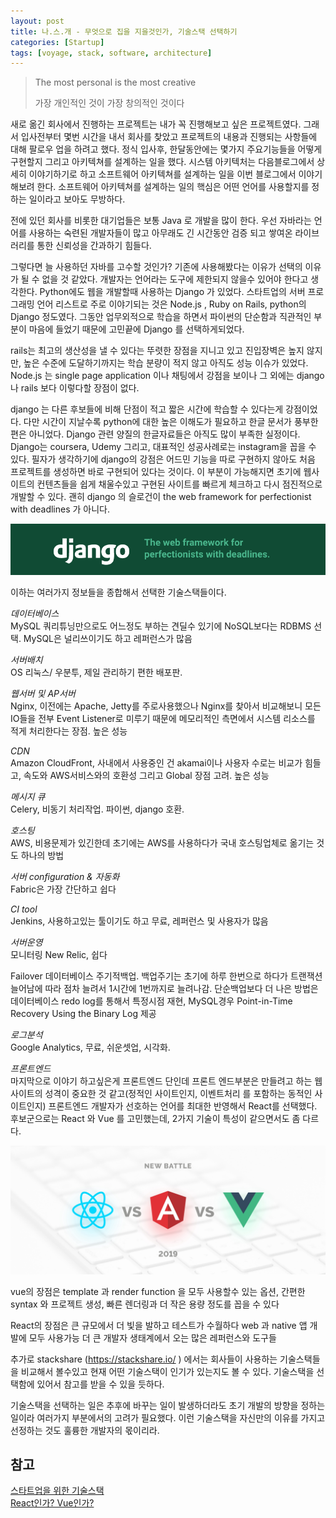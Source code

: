 ```yaml
---
layout: post
title: 나.스.개 - 무엇으로 집을 지을것인가, 기술스택 선택하기
categories: [Startup]
tags: [voyage, stack, software, architecture]
---
```


> The most personal is the most creative
>
> 가장 개인적인 것이 가장 창의적인 것이다


새로 옮긴 회사에서 진행하는 프로젝트는 내가 꼭 진행해보고 싶은 프로젝트였다. 그래서 입사전부터 몇번 시간을 내서 회사를 찾았고 프로젝트의 내용과 진행되는 사항들에 대해 팔로우 업을 하려고 했다. 정식 입사후, 한달동안에는 몇가지 주요기능들을 어떻게 구현할지 그리고 아키텍쳐를 설계하는 일을 했다. 시스템 아키텍처는 다음블로그에서 상세히 이야기하기로 하고 소프트웨어 아키텍쳐를 설계하는 일을 이번 블로그에서 이야기해보려 한다. 소프트웨어 아키텍쳐를 설계하는 일의 핵심은 어떤 언어를 사용할지를 정하는 일이라고 보아도 무방하다.

전에 있던 회사를 비롯한 대기업들은 보통 Java 로 개발을 많이 한다.
우선 자바라는 언어를 사용하는 숙련된 개발자들이 많고 아무래도 긴 시간동안 검증 되고 쌓여온 라이브러리를 통한 신뢰성을 간과하기 힘들다.

그렇다면 늘 사용하던 자바를 고수할 것인가?  기존에 사용해봤다는 이유가 선택의 이유가 될 수 없을 것 같았다. 개발자는 언어라는 도구에 제한되지 않을수 있어야 한다고 생각한다. 
Python에도 웹을 개발할때 사용하는 Django 가 있었다.  스타트업의  서버 프로그래밍 언어 리스트로 주로 이야기되는 것은 Node.js , Ruby on Rails, python의 Django 정도였다. 그동안 업무외적으로 학습을 하면서 파이썬의 단순함과 직관적인 부분이 마음에 들었기 때문에 고민끝에 Django 를 선택하게되었다.

rails는 최고의 생산성을 낼 수 있다는  뚜렷한 장점을 지니고 있고  진입장벽은 높지 않지만,  높은 수준에 도달하기까지는  학습 분량이 적지 않고  아직도 성능 이슈가 있었다. Node.js 는 single page application 이나 채팅에서 강점을 보이나 그 외에는 django 나 rails 보다 이렇다할 장점이 없다.

django 는 다른 후보들에 비해 단점이 적고 짧은 시간에 학습할 수 있다는게 강점이었다. 다만 시간이 지날수록 python에 대한 높은 이해도가 필요하고 한글 문서가 풍부한편은 아니었다. Django 관련 양질의 한글자료들은 아직도 많이 부족한 실정이다.  Django는 coursera, Udemy 그리고, 대표적인 성공사례로는 instagram을 꼽을 수 있다. 필자가 생각하기에 django의 강점은 어드민 기능을 따로 구현하지 않아도 처음 프로젝트를 생성하면 바로 구현되어 있다는 것이다. 이 부분이 가능해지면 초기에 웹사이트의 컨텐츠들을 쉽게 채울수있고 구현된 사이트를 빠르게 체크하고 다시 점진적으로 개발할 수 있다. 괜히 django 의 슬로건이  the web framework for perfectionist  with deadlines 가 아니다.

![django](../images/django.png)

이하는 여러가지 정보들을 종합해서 선택한 기술스택들이다.

*데이터베이스*<br>
MySQL
쿼리튜닝만으로도 어느정도 부하는 견딜수 있기에 NoSQL보다는 RDBMS 선택. MySQL은 널리쓰이기도 하고 레퍼런스가 많음

*서버배치*<br>
OS
리눅스/ 우분투, 제일 관리하기 편한 배포판.

*웹서버 및 AP서버*<br>
Nginx, 이전에는 Apache, Jetty를 주로사용했으나 Nginx를 찾아서 비교해보니 모든 IO들을 전부 Event Listener로 미루기 때문에 메모리적인 측면에서 시스템 리소스를 적게 처리한다는 장점. 높은 성능

*CDN*<br>
Amazon CloudFront, 사내에서 사용중인 건 akamai이나 사용자 수로는 비교가 힘들고, 속도와 AWS서비스와의 호환성 그리고 Global 장점 고려. 높은 성능

*메시지 큐*<br>
Celery, 비동기 처리작업. 파이썬, django 호환.

*호스팅*<br>
AWS, 비용문제가 있긴한데 초기에는 AWS를 사용하다가 국내 호스팅업체로 옮기는 것도 하나의 방법

*서버 configuration & 자동화*<br>
Fabric은 가장 간단하고 쉽다

*CI tool*<br>
Jenkins, 사용하고있는 툴이기도 하고 무료, 레퍼런스 및 사용자가 많음

*서버운영*<br>
모니터링
New Relic, 쉽다

Failover
데이터베이스 주기적백업. 백업주기는 초기에 하루 한번으로 하다가 트랜잭션 늘어남에 따라 점차 늘려서 1시간에 1번까지로 늘려나감. 단순백업보다 더 나은 방법은 데이터베이스 redo log를 통해서 특정시점 재현, MySQL경우 Point-in-Time Recovery Using the Binary Log 제공

*로그분석*<br>
Google Analytics, 무료, 쉬운셋업, 시각화.

*프론트엔드*<br>
마지막으로 이야기 하고싶은게 프론트엔드 단인데 프론트 엔드부분은 만들려고 하는 웹사이트의 성격이 중요한 것 같고(정적인 사이트인지, 이벤트처리 를 포함하는 동적인 사이트인지) 프론트엔드 개발자가 선호하는 언어를 최대한 반영해서 React를 선택했다. 후보군으로는
React 와  Vue 를 고민했는데, 2가지 기술이 특성이 같으면서도 좀 다르다. 

![vue_react](../images/vue_react_angular.jpeg)

vue의 장점은 
template 과 render function 을 모두 사용할수 있는 옵션, 
간편한 syntax 와 프로젝트 생성, 
빠른 렌더링과 더 작은 용량 정도를 꼽을 수 있다 

React의 장점은 
큰 규모에서 더 빛을 발하고 테스트가 수월하다
web 과 native 앱 개발에 모두 사용가능
더 큰 개발자 생태계에서 오는 많은 레퍼런스와 도구들

추가로 stackshare (https://stackshare.io/ ) 에서는 회사들이 사용하는 기술스택들을 비교해서 볼수있고 현재 어떤 기술스택이 인기가 있는지도 볼 수 있다. 기술스택을 선택함에 있어서 참고를 받을 수 있을 듯하다.

기술스택을 선택하는 일은 추후에 바꾸는 일이 발생하더라도 초기 개발의 방향을 정하는 일이라 여러가지 부분에서의 고려가 필요했다. 이런 기술스택을 자신만의 이유를 가지고 선정하는 것도 훌륭한 개발자의 몫이리라.


## 참고
[스타트업을 위한 기술스택](http://www.codeok.net/%EC%8A%A4%ED%83%80%ED%8A%B8%EC%97%85%EC%9D%84%20%EC%9C%84%ED%95%9C%20%EA%B8%B0%EC%88%A0%20%EC%8A%A4%ED%83%9D)<br>
[React인가? Vue인가?](https://joshua1988.github.io/web_dev/vue-or-react/)<br>












